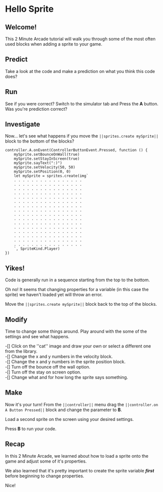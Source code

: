 # Hello Sprite

## Welcome!
This 2 Minute Arcade tutorial will walk you through some of the most often used blocks when adding a sprite to your game.

## Predict
Take a look at the code and make a prediction on what you think this code does?

## Run
See if you were correct? Switch to the simulator tab and Press the **A** button. Was you're prediction correct?

## Investigate
Now... let's see what happens if you move the ``||sprites.create mySprite||`` block to the bottom of the blocks?

```blocks
controller.A.onEvent(ControllerButtonEvent.Pressed, function () {
    mySprite.setBounceOnWall(true)
    mySprite.setStayInScreen(true)
    mySprite.sayText(":)")
    mySprite.setVelocity(50, 50)
    mySprite.setPosition(0, 0)
    let mySprite = sprites.create(img`
    . . . . . . . . . . . . . . . . 
    . . . . . . . . . . . . . . . . 
    . . . . . . . . . . . . . . . . 
    . . . . . . . . . . . . . . . . 
    . . . . . . . . . . . . . . . . 
    . . . . . . . . . . . . . . . . 
    . . . . . . . . . . . . . . . . 
    . . . . . . . . . . . . . . . . 
    . . . . . . . . . . . . . . . . 
    . . . . . . . . . . . . . . . . 
    . . . . . . . . . . . . . . . . 
    . . . . . . . . . . . . . . . . 
    . . . . . . . . . . . . . . . . 
    . . . . . . . . . . . . . . . . 
    . . . . . . . . . . . . . . . . 
    . . . . . . . . . . . . . . . . 
    `, SpriteKind.Player)
})
```

## Yikes!
Code is generally run in a sequence starting from the top to the bottom.

Oh no! It seems that changing properties for a variable (in this case the sprite) we haven't loaded yet will throw an error.

Move the ``||sprites.create mySprite||`` block back to the top of the blocks.

## Modify
Time to change some things around. Play around with the some of the settings and see what happens.

-[] Click on the ''cat'' image and draw your own or select a different one from the library.  
-[] Change the x and y numbers in the velocity block.  
-[] Change the x and y numbers in the sprite position block.  
-[] Turn off the bounce off the wall option.  
-[] Turn off the stay on screen option.  
-[] Change what and for how long the sprite says something.

## Make
Now it's your turn! From the ``||controller||`` menu drag the ``||controller.on A Button Pressed||`` block and change the parameter to **B**.

Load a second sprite on the screen using your desired settings.

Press **B** to run your code.

## Recap
In this 2 Minute Arcade, we learned about how to load a sprite onto the game and adjust some of it's properties.

We also learned that it's pretty important to create the sprite variable ***first*** before beginning to change properties.

Nice!